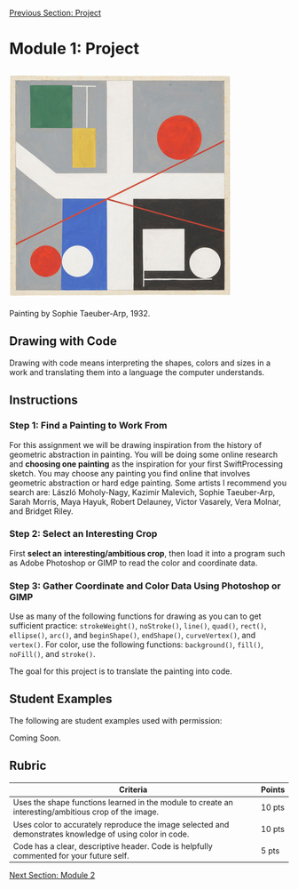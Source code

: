 [Previous Section: Project](2_EXERCISE.md)

# Module 1: Project

## <img src="images/SophieTaeuberArp_1932.jpg" alt="SophieTaeuberArp_1932" />

Painting by Sophie Taeuber-Arp, 1932.

## Drawing with Code

Drawing with code means interpreting the  shapes, colors and sizes in a work and translating them into a language  the computer understands.

## Instructions

### Step 1: Find a Painting to Work From

For this assignment we will be drawing inspiration from the history of geometric abstraction in painting. You will be doing some online research and **choosing one painting** as the inspiration for your first SwiftProcessing sketch. You may choose any painting you find online that involves geometric abstraction or hard edge painting. Some artists I recommend you search are: László Moholy-Nagy, Kazimir Malevich, Sophie Taeuber-Arp, Sarah Morris, Maya Hayuk, Robert Delauney, Victor Vasarely, Vera Molnar, and Bridget Riley.

### Step 2: Select an Interesting Crop

First **select an** **interesting/ambitious crop**, then load it into a program such as Adobe Photoshop or GIMP to read the color and coordinate data.

### Step 3: Gather Coordinate and Color Data Using Photoshop or GIMP

Use as many of the following functions for drawing as you can to get sufficient practice: `strokeWeight()`, `noStroke()`, `line()`, `quad()`, `rect()`, `ellipse()`, `arc()`, and `beginShape()`,  `endShape()`, `curveVertex()`, and `vertex()`. For color, use the following functions: `background()`, `fill()`, `noFill()`,  and `stroke()`.

The goal for this project is to translate the painting into code.

## Student Examples

The following are student examples used with permission:

Coming Soon.

## Rubric

| Criteria                                                     | Points |
| ------------------------------------------------------------ | ------ |
| Uses the shape functions learned in the module to create an interesting/ambitious crop of the image. | 10 pts |
| Uses color to accurately reproduce the image selected and demonstrates knowledge of using color in code. | 10 pts |
| Code has a clear, descriptive header. Code is helpfully commented for your future self. | 5 pts  |

[Next Section: Module 2](../2_ColorLoopsAnimation/README.md)

